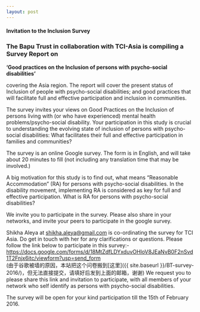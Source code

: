 ```yaml
---
layout: post
---
```

#### Invitation to the Inclusion Survey

### The Bapu Trust in collaboration with TCI-Asia is compiling a Survey Report on

**‘Good practices on the Inclusion of persons with psycho-social disabilities’**

 covering the Asia region. The report will cover the present status of Inclusion of people with psycho-social disabilities; and  good practices that will facilitate full and effective participation and inclusion in communities.

The survey invites your views on Good Practices on the Inclusion of persons living with (or who have experienced) mental health problems/psycho-social disability. Your participation in this study is crucial to understanding the evolving state of inclusion of persons with psycho-social disabilities: What facilitates their full and effective participation in families and communities?

The survey is an online Google survey. The form is in English, and will take about 20 minutes to fill (not including any translation time that may be involved.)

A big motivation for this study is to find out, what means “Reasonable Accommodation” (RA) for persons with psycho-social disabilities. In the disability movement, implementing RA is considered as key for full and effective participation. What is RA for persons with psycho-social disabilities?

We invite you to participate in the survey. Please also share in your networks, and invite your peers to participate in the google survey.

Shikha Aleya at shikha.aleya@gmail.com is co-ordinating the survey for TCI Asia. Do get in touch with her for any clarifications or questions.
Please follow the link below to participate in this survey:-
https://docs.google.com/forms/d/18MtZdfLDYxduvOHloV8JEaNvB0F2nSvd1T2Fnjx6itc/viewform?usp=send_form  
(由于谷歌被墙的原因，本站把这个问卷搬到[这里]({{ site.baseurl }}/BT-survey-2016/)，但无法直接提交，请填好后发到上面的邮箱，谢谢)
We request you to please share this link and invitation to participate, with all members of your network who self identify as persons with psycho-social disabilities.

The survey will be open for your kind participation till the 15th of February 2016.
